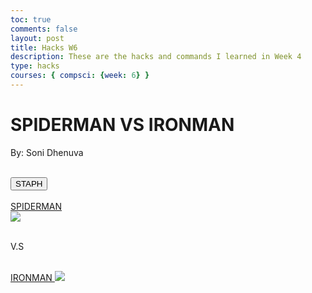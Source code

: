 ```yaml
---
toc: true
comments: false
layout: post
title: Hacks W6
description: These are the hacks and commands I learned in Week 4
type: hacks
courses: { compsci: {week: 6} }
---
```


<style>
  .body{
    align-content: center;
    background-image: ;
  }


</style>

<head>
    <div>
      <h1 id="top"> SPIDERMAN VS IRONMAN </h1>
      <p id="hello">By: Soni Dhenuva</p>
      <br>
      <button id="button" class="btn btn-primary"> STAPH </button>
    </div>
    </head>
    
<body id="body" background="{{site.baseurl}}/images/background1.jpg">
    <div>
      <!-- <iframe width ="560" height="315" src="https://youtu.be/zGY54qKHjuE?si=_OUhghW3Ri8-SGWc" frameborder="0" allowfullscreen> </iframe> -->
      <br>
      <a href="https://youtu.be/zGY54qKHjuE?si=_OUhghW3Ri8-SGWc" id="spiderman"> SPIDERMAN </a>
      <br>
      <img src="{{site.baseurl}}/images/Spiderman.jpg">
      <br>
      <br>
      <p> V.S </p>
      <br>
      <!-- <iframe width ="560" height="315" src="https://youtu.be/naSe2x0-VUw?si=9eraMJAb1gETJnnI" frameborder="0" allowfullscreen> </iframe> -->
      <a href="https://youtu.be/naSe2x0-VUw?si=9eraMJAb1gETJnnI" id="ironman"> IRONMAN </a>
      <img src="{{site.baseurl}}/images/ironman.jpg">
      </div>
</body>

<script>
  
  const link1 = document.querySelector('a[href="https://youtu.be/zGY54qKHjuE?si=_OUhghW3Ri8-SGWc"]'); 
  const link2 = document.querySelector('a[href="https://youtu.be/naSe2x0-VUw?si=9eraMJAb1gETJnnI"]'); 
  const button = document.getElementById('button');
  button.addEventListener('click', function () {
    if (link1.href === 'https://youtu.be/zGY54qKHjuE?si=_OUhghW3Ri8-SGWc' ) {
      link1.href = 'https://youtu.be/naSe2x0-VUw?si=9eraMJAb1gETJnnI'; 
      link2.href = 'https://youtu.be/zGY54qKHjuE?si=_OUhghW3Ri8-SGWc'; 
      document.getElementById("hello").innerHTML = "SWITCHED"
    } else {
      link1.href = 'https://youtu.be/zGY54qKHjuE?si=_OUhghW3Ri8-SGWc'; 
      link2.href = 'https://youtu.be/naSe2x0-VUw?si=9eraMJAb1gETJnnI'; 
      document.getElementById("hello").innerHTML = "SWITCHED"
    }
    
  });
</script>